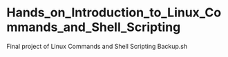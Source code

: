 # Hands_on_Introduction_to_Linux_Commands_and_Shell_Scripting
Final project of  Linux Commands and Shell Scripting Backup.sh
